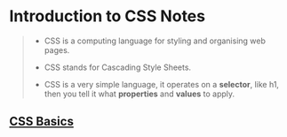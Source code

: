 # Introduction to CSS Notes

> * CSS is a computing language for styling and organising web pages.
>
> * CSS stands for Cascading Style Sheets.
>
> * CSS is a very simple language, it operates on a **selector**, like h1, then you tell it what **properties** and **values** to apply.

## [CSS Basics](https://developer.mozilla.org/en-US/docs/Learn/CSS/First_steps/What_is_CSS)
